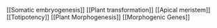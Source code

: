 [[Somatic embryogenesis]]
[[Plant transformation]]
[[Apical meristem]]
[[Totipotency]]
[[Plant Morphogenesis]]
[[Morphogenic Genes]]

